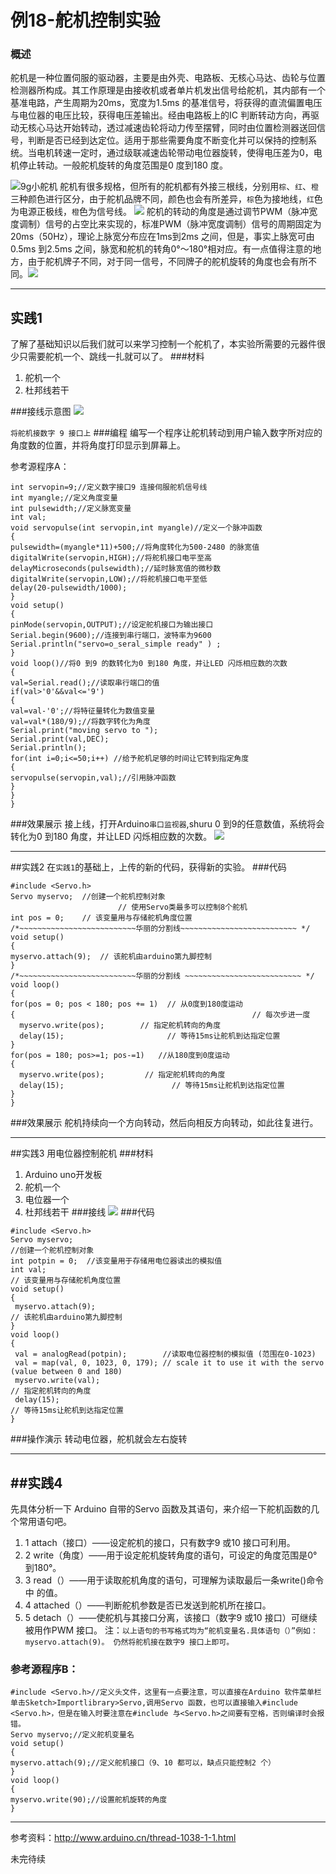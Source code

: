 # 例18-舵机控制实验

### 概述
  舵机是一种位置伺服的驱动器，主要是由外壳、电路板、无核心马达、齿轮与位置检测器所构成。其工作原理是由接收机或者单片机发出信号给舵机，其内部有一个基准电路，产生周期为20ms，宽度为1.5ms 的基准信号，将获得的直流偏置电压与电位器的电压比较，获得电压差输出。经由电路板上的IC 判断转动方向，再驱动无核心马达开始转动，透过减速齿轮将动力传至摆臂，同时由位置检测器送回信号，判断是否已经到达定位。适用于那些需要角度不断变化并可以保持的控制系统。当电机转速一定时，通过级联减速齿轮带动电位器旋转，使得电压差为0，电机停止转动。一般舵机旋转的角度范围是0 度到180 度。


![9g小舵机](33321.jpg)
舵机有很多规格，但所有的舵机都有外接三根线，分别用`棕`、`红`、`橙`三种颜色进行区分，由于舵机品牌不同，颜色也会有所差异，`棕`色为接地线，`红`色为电源正极线，`橙`色为信号线。
![](duoji.jpg)
舵机的转动的角度是通过调节PWM（脉冲宽度调制）信号的占空比来实现的，标准PWM（脉冲宽度调制）信号的周期固定为20ms（50Hz），理论上脉宽分布应在1ms到2ms 之间，但是，事实上脉宽可由0.5ms 到2.5ms 之间，脉宽和舵机的转角0°～180°相对应。有一点值得注意的地方，由于舵机牌子不同，对于同一信号，不同牌子的舵机旋转的角度也会有所不同。![](duojishiyan.jpg)



---


## 实践1
了解了基础知识以后我们就可以来学习控制一个舵机了，本实验所需要的元器件很少只需要舵机一个、跳线一扎就可以了。
###材料
1. 舵机一个
2. 杜邦线若干

###接线示意图
![](duojijiexianshiyitu.jpg)

`将舵机接数字 9 接口上`
###编程
编写一个程序让舵机转动到用户输入数字所对应的角度数的位置，并将角度打印显示到屏幕上。

参考源程序A：
```
int servopin=9;//定义数字接口9 连接伺服舵机信号线
int myangle;//定义角度变量
int pulsewidth;//定义脉宽变量
int val;
void servopulse(int servopin,int myangle)//定义一个脉冲函数
{
pulsewidth=(myangle*11)+500;//将角度转化为500-2480 的脉宽值
digitalWrite(servopin,HIGH);//将舵机接口电平至高
delayMicroseconds(pulsewidth);//延时脉宽值的微秒数
digitalWrite(servopin,LOW);//将舵机接口电平至低
delay(20-pulsewidth/1000);
}
void setup()
{
pinMode(servopin,OUTPUT);//设定舵机接口为输出接口
Serial.begin(9600);//连接到串行端口，波特率为9600
Serial.println("servo=o_seral_simple ready" ) ;
}
void loop()//将0 到9 的数转化为0 到180 角度，并让LED 闪烁相应数的次数
{
val=Serial.read();//读取串行端口的值
if(val>'0'&&val<='9')
{
val=val-'0';//将特征量转化为数值变量
val=val*(180/9);//将数字转化为角度
Serial.print("moving servo to ");
Serial.print(val,DEC);
Serial.println();
for(int i=0;i<=50;i++) //给予舵机足够的时间让它转到指定角度
{
servopulse(servopin,val);//引用脉冲函数
}
}
}
```
###效果展示
接上线，打开Arduino`串口监视器`,shuru 0 到9的任意数值，系统将会转化为0 到180 角度，并让LED 闪烁相应数的次数。
![](QQ截图20160421191357.jpg)


---

##实践2
  在`实践1`的基础上，上传的新的代码，获得新的实验。
  ###代码
  ```
  #include <Servo.h> 
Servo myservo;  //创建一个舵机控制对象
                          // 使用Servo类最多可以控制8个舵机
int pos = 0;    // 该变量用与存储舵机角度位置
/*~~~~~~~~~~~~~~~~~~~~~~~~~~华丽的分割线~~~~~~~~~~~~~~~~~~~~~~~~~~ */
void setup() 
{ 
  myservo.attach(9);  // 该舵机由arduino第九脚控制
} 
/*~~~~~~~~~~~~~~~~~~~~~~~~~~华丽的分割线 ~~~~~~~~~~~~~~~~~~~~~~~~~~ */ 
void loop() 
{ 
  for(pos = 0; pos < 180; pos += 1)  // 从0度到180度运动 
  {                                                     // 每次步进一度
    myservo.write(pos);        // 指定舵机转向的角度
    delay(15);                       // 等待15ms让舵机到达指定位置
  } 
  for(pos = 180; pos>=1; pos-=1)   //从180度到0度运动  
  {                                
    myservo.write(pos);         // 指定舵机转向的角度 
    delay(15);                        // 等待15ms让舵机到达指定位置 
  } 
}

  ```
  ###效果展示
  舵机持续向一个方向转动，然后向相反方向转动，如此往复进行。
  

---

##实践3
用电位器控制舵机
###材料
1. Arduino uno开发板
2. 舵机一个
3. 电位器一个
4. 杜邦线若干
###接线
![](knob_BB.jpg)
  ###代码

 ```
#include <Servo.h> 
Servo myservo;  
 //创建一个舵机控制对象  
int potpin = 0;  //该变量用于存储用电位器读出的模拟值
int val;    
// 该变量用与存储舵机角度位置  
void setup() 
{ 
  myservo.attach(9);  
// 该舵机由arduino第九脚控制  
} 
void loop() 
{ 
  val = analogRead(potpin);        //读取电位器控制的模拟值 (范围在0-1023) 
  val = map(val, 0, 1023, 0, 179); // scale it to use it with the servo (value between 0 and 180) 
  myservo.write(val);                  
// 指定舵机转向的角度  
  delay(15);                           
// 等待15ms让舵机到达指定位置   
}
 ```
 ###操作演示
 转动电位器，舵机就会左右旋转
 


---


## ##实践4


先具体分析一下 Arduino 自带的Servo 函数及其语句，来介绍一下舵机函数的几个常用语句吧。
1. 1 attach（接口）——设定舵机的接口，只有数字9 或10 接口可利用。
2. 2 write（角度）——用于设定舵机旋转角度的语句，可设定的角度范围是0°到180°。
3. 3 read（）——用于读取舵机角度的语句，可理解为读取最后一条write()命令中
的值。
4. 4 attached（）——判断舵机参数是否已发送到舵机所在接口。
5. 5 detach（）——使舵机与其接口分离，该接口（数字9 或10 接口）可继续被用作PWM 接口。
注：`以上语句的书写格式均为“舵机变量名.具体语句（）”例如：myservo.attach(9)。
仍然将舵机接在数字9 接口上即可。`


### 参考源程序B：

```
#include <Servo.h>//定义头文件，这里有一点要注意，可以直接在Arduino 软件菜单栏单击Sketch>Importlibrary>Servo,调用Servo 函数，也可以直接输入#include <Servo.h>，但是在输入时要注意在#include 与<Servo.h>之间要有空格，否则编译时会报错。
Servo myservo;//定义舵机变量名
void setup()
{
myservo.attach(9);//定义舵机接口（9、10 都可以，缺点只能控制2 个）
}
void loop()
{
myservo.write(90);//设置舵机旋转的角度
}
```



---
参考资料：http://www.arduino.cn/thread-1038-1-1.html

未完待续